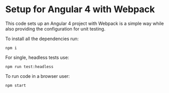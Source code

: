 # Setup for Angular 4 with Webpack



This code sets up an Angular 4 project with Webpack is a simple way while
also providing the configuration for unit testing.

To install all the dependencies run:

```shell
npm i
```

For single, headless tests use:

```shell
npm run test:headless
```

To run code in a browser user:

```shell
npm start
```
